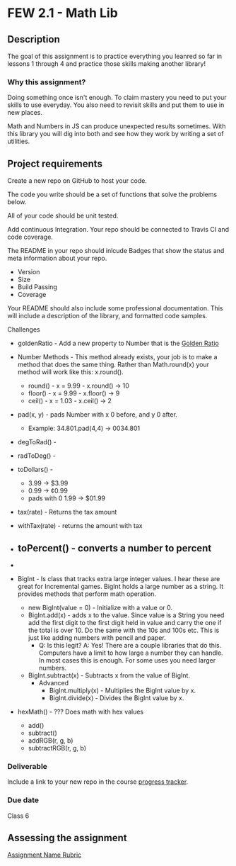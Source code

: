 # FEW 2.1 - Math Lib

## Description 

The goal of this assignment is to practice everything you leanred so far in lessons 1 through 4 and practice those skills making another library! 

### Why this assignment?

Doing something once isn't enough. To claim mastery you need to put your skills to use everyday. You also need to revisit skills and put them to use in new places. 

Math and Numbers in JS can produce unexpected results sometimes. With this library you will dig into both and see how they work by writing a set of utilities.

## Project requirements

Create a new repo on GitHub to host your code.

The code you write should be a set of functions that solve the problems below. 

All of your code should be unit tested. 

Add continuous Integration. Your repo should be connected to Travis CI and code coverage. 

The README in your repo should inlcude Badges that show the status and meta information about your repo. 

- Version 
- Size
- Build Passing
- Coverage 

Your README should also include some professional documentation. This will include a description of the library, and formatted code samples. 

Challenges 

- goldenRatio - Add a new property to Number that is the [Golden Ratio](https://en.wikipedia.org/wiki/Golden_ratio)
- Number Methods - This method already exists, your job is to make a method that does the same thing. Rather than Math.round(x) your method will work like this: x.round(). 
  - round() - x = 9.99 - x.round() -> 10
  - floor() - x = 9.99 - x.floor() -> 9
  - ceil() - x = 1.03 - x.ceil() -> 2
- pad(x, y) - pads Number with x 0 before, and y 0 after. 
  - Example: 34.801.pad(4,4) -> 0034.801
- degToRad() - 
- radToDeg() - 
- toDollars() - 
  - 3.99 -> $3.99
  - 0.99 -> ¢0.99
  - pads with 0 1.99 -> $01.99
- tax(rate) - Returns the tax amount
- withTax(rate) - returns the amount with tax
- toPercent() - converts a number to percent
  - 
- 

- BigInt - Is class that tracks extra large integer values. I hear these are great for Incremental games. BigInt holds a large number as a string. It provides methods that perform math operation. 
  - new BigInt(value = 0) - Initialize with a value or 0. 
  - BigInt.add(x) - adds x to the value. Since value is a String you need add the first digit to the first digit held in value and carry the one if the total is over 10. Do the same with the 10s and 100s etc. This is just like adding numbers with pencil and paper.
    - Q: Is this legit? A: Yes! There are a couple libraries that do this. Computers have a limit to how large a number they can handle. In most cases this is enough. For some uses you need larger numbers. 
  - BigInt.subtract(x) - Subtracts x from the value of BigInt. 
    - Advanced
      - BigInt.multiply(x) - Multiplies the BigInt value by x. 
      - BigInt.divide(x) - Divides the BigInt value by x. 
- hexMath() - ??? Does math with hex values 
  - add()
  - subtract()
  - addRGB(r, g, b)
  - subtractRGB(r, g, b)

### Deliverable

Include a link to your new repo in the course [progress tracker](https://docs.google.com/spreadsheets/d/1o-43DQx161lJKnmALW6NxnERggGn4lP5GOgCjDXcZBo/edit#gid=1456006823).  

### Due date

Class 6 

## Assessing the assignment

[Assignment Name Rubric](./assignment-5-Math-lib-rubric.md)




